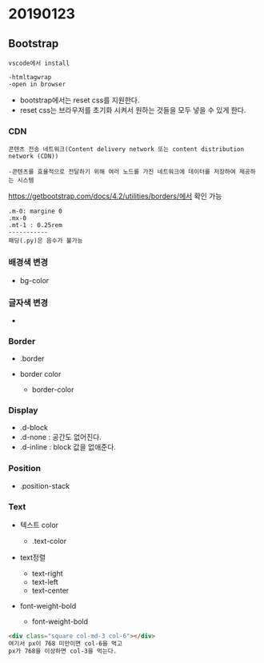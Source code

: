 # 20190123

## Bootstrap

```
vscode에서 install

-htmltagwrap
-open in browser
```

* bootstrap에서는 reset css를 지원한다.
* reset css는 브라우저를 초기화 시켜서 원하는 것들을 모두 넣을 수 있게 한다.



### CDN

```
콘텐츠 전송 네트워크(Content delivery network 또는 content distribution network (CDN))

-콘텐츠를 효율적으로 전달하기 위해 여러 노드를 가진 네트워크에 데이터를 저장하여 제공하는 시스템
```





https://getbootstrap.com/docs/4.2/utilities/borders/에서 확인 가능

```
.m-0: margine 0
.mx-0
.mt-1 : 0.25rem
-----------
패딩(.py)은 음수가 불가능

```

### 배경색 변경

* bg-color

### 글자색 변경

* 

### Border

* .border

* border color
  * border-color

### Display

* .d-block
* .d-none : 공간도 없어진다.
* .d-inline : block 값을 없애준다.

### Position

* .position-stack

### Text

* 텍스트 color
  * .text-color



* text정렬

  * text-right
  * text-left
  * text-center

* font-weight-bold

  * font-weight-bold

```html
<div class="square col-md-3 col-6"></div>
여기서 px이 768 미만이면 col-6을 먹고
px가 768을 이상하면 col-3을 먹는다.
```



<div class="square col-md-3 col-6"></div>